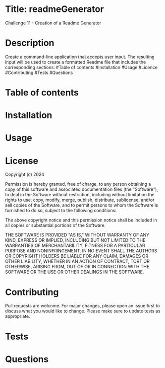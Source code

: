 # Title: readmeGenerator

Challenge 11 - Creation of a Readme Generator

# Description

Create a command-line application that accepts user input. The resulting input will be used to create a formatted Readme file that includes the corresponding sections:
#Table of contents
#Installation
#Usage
#Licence
#Contributing
#Tests
#Questions

# Table of contents

# Installation

# Usage

# License

Copyright (c) 2024

Permission is hereby granted, free of charge, to any person obtaining a copy
of this software and associated documentation files (the "Software"), to deal
in the Software without restriction, including without limitation the rights
to use, copy, modify, merge, publish, distribute, sublicense, and/or sell
copies of the Software, and to permit persons to whom the Software is
furnished to do so, subject to the following conditions:

The above copyright notice and this permission notice shall be included in all
copies or substantial portions of the Software.

THE SOFTWARE IS PROVIDED "AS IS," WITHOUT WARRANTY OF ANY KIND, EXPRESS OR
IMPLIED, INCLUDING BUT NOT LIMITED TO THE WARRANTIES OF MERCHANTABILITY,
FITNESS FOR A PARTICULAR PURPOSE AND NONINFRINGEMENT. IN NO EVENT SHALL THE
AUTHORS OR COPYRIGHT HOLDERS BE LIABLE FOR ANY CLAIM, DAMAGES OR OTHER
LIABILITY, WHETHER IN AN ACTION OF CONTRACT, TORT OR OTHERWISE, ARISING FROM,
OUT OF OR IN CONNECTION WITH THE SOFTWARE OR THE USE OR OTHER DEALINGS IN THE
SOFTWARE.

# Contributing

Pull requests are welcome. For major changes, please open an issue first to discuss what you would like to change.
Please make sure to update tests as appropriate.

# Tests

# Questions
